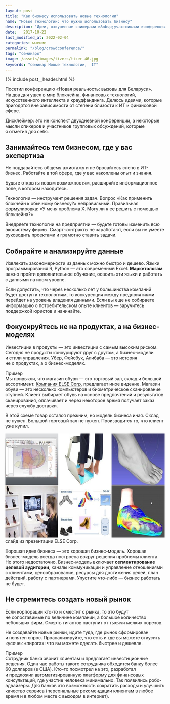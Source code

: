```yaml
---
layout: post
title: "Как бизнесу использовать новые технологии"
name: "Новые технологии: что нужно использовать бизнесу"
description: "Идеи, озвученные спикерами и&nbsp;участниками конференции &laquo;Новая реальность: вызовы для Беларуси 2017&raquo;. Актуально и&nbsp;сегодня."
date:   2017-10-22
last_modified_at: 2022-02-04
categories: мнение
permalink: "/blog/crowdconference/"
tags: "семинары"
image: /assets/images/tizers/tizer-46.jpg
keywords: "семинар Новые технологии,  IT"
---
```


{% include post__header.html %}

<p>Посетил конференцию «Новая реальность: вызовы для Беларуси». На&nbsp;два дня ушел в&nbsp;мир блокчейна, финансовых технологий, искусственного интеллекта и&nbsp;краудфандинга. Делюсь идеями, которые пригодятся вне зависимости от&nbsp;степени близости к&nbsp;ИТ и&nbsp;финансовой сфере. </p>

<p><span class="italic">Дисклеймер: это не&nbsp;конспект двухдневной конференции, а&nbsp;некоторые мысли спикеров и&nbsp;участников групповых обсуждений, которые я&nbsp;отметил для себя.</span></p>

<section class="row-gap--m" >
<h2 class="section__title h1 bold ">Занимайтесь тем бизнесом, где у&nbsp;вас экспертиза</h2>
<p>Не&nbsp;поддавайтесь общему ажиотажу и&nbsp;не&nbsp;бросайтесь слепо в&nbsp;ИТ-бизнес. Работайте в&nbsp;той сфере, где у&nbsp;вас накоплены опыт и&nbsp;знания.</p>
<p>Будьте открыты новым возможностям, расширяйте информационное поле, в&nbsp;котором находитесь. </p>
<p>Технологии&nbsp;— инструмент решения задач. Вопрос «Как применить блокчейн к&nbsp;обычному бизнесу?» неправильный. Правильная формулировка: «У&nbsp;меня проблема Х.&nbsp;Могу&nbsp;ли я&nbsp;ее&nbsp;решить с&nbsp;помощью блокчейна?» </p>
<p>Внедряете технологии на&nbsp;предприятии&nbsp;— будьте готовы изменить всю экосистему фирмы. Смарт-контракты не&nbsp;заработают, если вы&nbsp;не&nbsp;умеете руководить проектами и&nbsp;грамотно ставить задачи. </p>
</section>

<section class="row-gap--m">
<h2 class="section__title h1 bold ">Собирайте и&nbsp;анализируйте данные </h2>
<p>Извлекать закономерности из&nbsp;данных можно быстро и&nbsp;дешево. Языки программирования R, Python&nbsp;— это современный Excel. <b>Маркетологам</b> важно пройти дополнительное обучение, освоить эти языки и&nbsp;работать с&nbsp;данными на&nbsp;ином уровне. </p>
<p>Если допустить, что через несколько лет у&nbsp;большинства компаний будет доступ к&nbsp;технологиям, то&nbsp;конкуренция между предприятиями перейдет на&nbsp;уровень владения данными. Если вы&nbsp;еще не&nbsp;собираете информацию о&nbsp;потребительском опыте клиентов&nbsp;— заручитесь поддержкой юристов и&nbsp;начинайте. </p>
</section>

<section class="row-gap--m">
<h2 class="section__title h1 bold ">Фокусируйтесь не&nbsp;на&nbsp;продуктах, а&nbsp;на&nbsp;бизнес-моделях </h2>
<p>Инвестиции в&nbsp;продукты&nbsp;— это инвестиции с&nbsp;самым высоким риском. Сегодня не&nbsp;продукты конкурируют друг с&nbsp;другом, а&nbsp;бизнес-модели и&nbsp;стили управления. Убер, Фейсбук, Алибаба&nbsp;— это история не&nbsp;о&nbsp;продуктах, а&nbsp;о&nbsp;бизнес-моделях. </p>


<p class="italic"><span class="bold">Пример</span><br>Мы&nbsp;привыкли, что магазин обуви&nbsp;— это торговый зал, склад и&nbsp;большой ассортимент. <a class="link" href="https://www.else-corp.com/">Компания ELSE Corp.</a> предлагает иное видение. Магазин обуви&nbsp;— это несколько компьютеров и&nbsp;биометрическое сканирование ступней. Клиент выбирает обувь на&nbsp;основе предпочтений и&nbsp;результатов сканирования, оплачивает и&nbsp;через некоторое время получает заказ через службу доставки.</p>

<p class="italic">В&nbsp;этой схеме товар остался прежним, но&nbsp;модель бизнеса иная. Склад не&nbsp;нужен. Большой торговый зал не&nbsp;нужен. Производится&nbsp;то, что клиент уже купил. </p>


<div itemprop="image" itemscope itemtype="http://schema.org/ImageObject">	
		<link itemprop="url" href="/assets/images/blog/crowdconference/else-corp.jpg">
<picture>
               <source srcset="/assets/images/blog/crowdconference/else-corp.avif" type="image/avif">
			    <source srcset="/assets/images/blog/crowdconference/else-corp.webp" type="image/webp">
			   <img class="image" loading="lazy" decoding="async" src="/assets/images/blog/crowdconference/else-corp.jpg" alt="подбор обуви с помощью биометрического сканирования ступней - технология ELSE Corp." width="720" height="328"   itemprop="contentUrl" />
    </picture>
	<div class="figcaption">
		слайд из&nbsp;презентации ELSE Corp.
	</div>
</div>





<p>Хорошая идея бизнеса&nbsp;— это хорошая бизнес-модель. Хорошая бизнес-модель всегда построена вокруг решения проблемы клиента. Но&nbsp;этого недостаточно. Бизнес-модель включает <b>сегментирование целевой аудитории</b>, каналы коммуникации и&nbsp;управление отношениями с&nbsp;клиентами, ценообразование, ресурсы для достижения целей, план действий, работу с&nbsp;партнерами. Упустите что-либо&nbsp;— бизнес работать не&nbsp;будет. </p>

</section>

<section class="row-gap--m">
<h2 class="section__title h1 bold ">Не&nbsp;стремитесь создать новый рынок </h2>
<p>Если корпорации кто-то и&nbsp;сместит с&nbsp;рынка, то&nbsp;это будут не&nbsp;сопоставимые по&nbsp;величине компании, а&nbsp;большое количество небольших фирм. Смерть гигантов наступит от&nbsp;тысячи мелких порезов. </p>
<p>Не&nbsp;создавайте новые рынки, идите туда, где рынок сформирован и&nbsp;понятен спрос. Проанализируйте, что есть и&nbsp;где вы&nbsp;можете откусить кусочек «пирога»: что вы&nbsp;можете сделать быстрее и&nbsp;дешевле. </p>
<p class="italic"><span class="bold">Пример</span><br> Сотрудник банка звонит клиентам и&nbsp;предлагает инвестиционные решения. Один час работы такого сотрудника обходится банку более 60&nbsp;долларов (в&nbsp;США). Кто-то посмотрел на&nbsp;это, разработал и&nbsp;предложил автоматизированную платформу для финансовых консультаций, где участие человека минимально. Так появились робо-эдвайзеры. Для банков это возможность сократить расходы и&nbsp;улучшить качество сервиса (персональные рекомендации клиентам в&nbsp;любое время и&nbsp;в&nbsp;любом месте с&nbsp;выходом в&nbsp;интернет).</p>
</section>